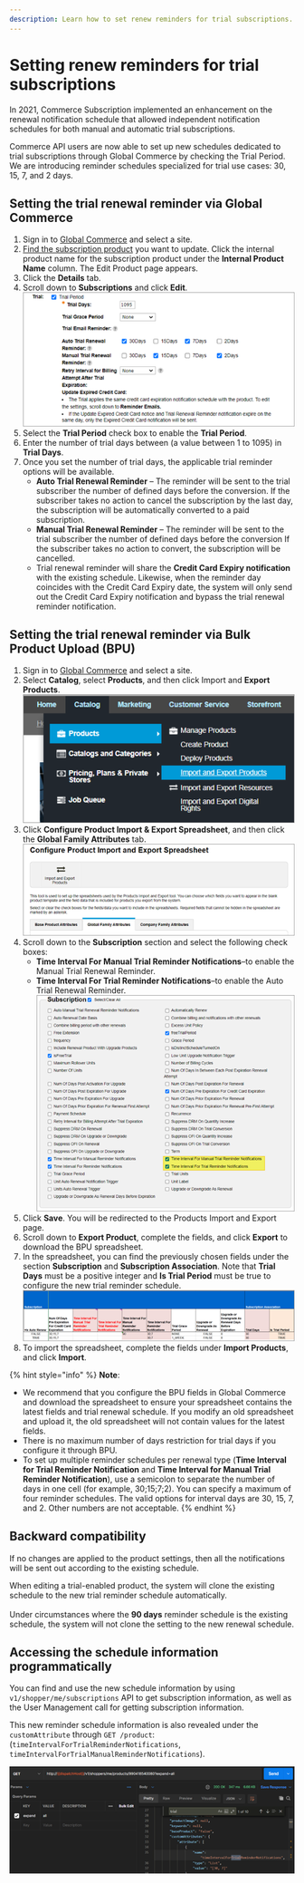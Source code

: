 ```yaml
---
description: Learn how to set renew reminders for trial subscriptions.
---
```


# Setting renew reminders for trial subscriptions

In 2021, Commerce Subscription implemented an enhancement on the renewal notification schedule that allowed independent notification schedules for both manual and automatic trial subscriptions.

Commerce API users are now able to set up new schedules dedicated to trial subscriptions through Global Commerce by checking the Trial Period. We are introducing reminder schedules specialized for trial use cases: 30, 15, 7, and 2 days.


Setting the trial renewal reminder via Global Commerce
------------------------------------------------------

1. Sign in to [Global Commerce](https://gc.digitalriver.com/gc/ent/login.do) and select a site.
2. [Find the subscription product](https://help.digitalriver.com/help/gc/Products/All-Products/Editing-a-product.htm#HowToSearchForProduct) you want to update. Click the internal product name for the subscription product under the **Internal Product Name** column. The Edit Product page appears.
3. Click the **Details** tab.
4. Scroll down to **Subscriptions** and click **Edit**. \
   <img src="../../.gitbook/assets/trialsubscription.png" alt="" data-size="original">&#x20;
5. Select the **Trial Period** check box to enable the **Trial Period**.
6. Enter the number of trial days between (a value between 1 to 1095) in **Trial Days**.
7. Once you set the number of trial days, the applicable trial reminder options will be available.&#x20;
   * &#x20;**Auto Trial Renewal Reminder** – The reminder will be sent to the trial subscriber the number of defined days before the conversion. If the subscriber takes no action to cancel the subscription by the last day, the subscription will be automatically converted to a paid subscription.
   * **Manual Trial Renewal Reminder** – The reminder will be sent to the trial subscriber the number of defined days before the conversion If the subscriber takes no action to convert, the subscription will be cancelled.
   * Trial renewal reminder will share the **Credit Card Expiry notification** with the existing schedule. Likewise, when the reminder day coincides with the Credit Card Expiry date, the system will only send out the Credit Card Expiry notification and bypass the trial renewal reminder notification.

## Setting the trial renewal reminder via Bulk Product Upload (BPU)

1. Sign in to [Global Commerce](https://gc.digitalriver.com/gc/ent/login.do) and select a site.
2. Select **Catalog**, select **Products**, and then click Import and **Export Products**. \
   <img src="../../.gitbook/assets/importandexportproducts.png" alt="" data-size="original">&#x20;
3. Click **Configure Product Import & Export Spreadsheet**, and then click the **Global Family Attributes** tab. \
   <img src="../../.gitbook/assets/configureproductimport.png" alt="" data-size="original">&#x20;
4. Scroll down to the **Subscription** section and select the following check boxes:
   * **Time Interval For Manual Trial Reminder Notifications**–to enable the Manual Trial Renewal Reminder.
   * **Time Interval For Trial Reminder Notifications**–to enable the Auto Trial Renewal Reminder. \
     <img src="../../.gitbook/assets/subscriptionselectall.png" alt="" data-size="original">&#x20;
5. Click **Save**. You will be redirected to the Products Import and Export page.
6. Scroll down to **Export Product**, complete the fields, and click **Export** to download the BPU spreadsheet.
7. In the spreadsheet, you can find the previously chosen fields under the section **Subscription** and **Subscription Association**. Note that **Trial Days** must be a positive integer and **Is Trial Period** must be true to configure the new trial reminder schedule.  \
   <img src="../../.gitbook/assets/subscriptionassociation.png" alt="" data-size="original">&#x20;
8. To import the spreadsheet, complete the fields under **Import Products**, and click **Import**.

{% hint style="info" %}
**Note**:

*
  We recommend that you configure the BPU fields in Global Commerce and download the spreadsheet to ensure your spreadsheet contains the latest fields and trial renewal schedule. If you modify an old spreadsheet and upload it, the old spreadsheet will not contain values for the latest fields.
*
  There is no maximum number of days restriction for trial days if you configure it through BPU.
* &#x20;To set up multiple reminder schedules per renewal type (**Time Interval for Trial Reminder Notification** and **Time Interval for Manual Trial Reminder Notification**), use a semicolon to separate the number of days in one cell (for example, 30;15;7;2). You can specify a maximum of four reminder schedules. The valid options for interval days are 30, 15, 7, and 2. Other numbers are not acceptable.
{% endhint %}

## Backward compatibility

If no changes are applied to the product settings, then all the notifications will be sent out according to the existing schedule.&#x20;

When editing a trial-enabled product, the system will clone the existing schedule to the new trial reminder schedule  automatically.\
\
Under circumstances where the **90 days** reminder schedule is the existing schedule, the system will not clone the setting to the new renewal schedule.



## Accessing the schedule information programmatically

You can find and use the new schedule information by using `v1/shopper/me/subscriptions` API to get subscription information, as well as the User Management call for getting subscription information.

This new reminder schedule information is also revealed under the `customAttribute` through `GET /product`: (`timeIntervalForTrialReminderNotifications`, `timeIntervalForTrialManualReminderNotifications`).

![](../../.gitbook/assets/apiexposure.png)
